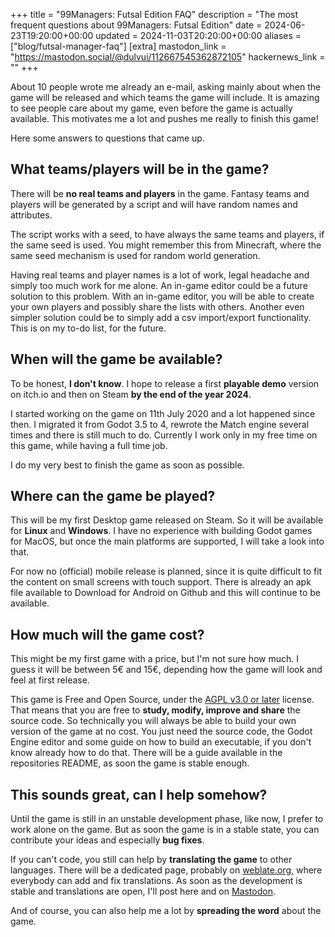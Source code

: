 +++
title = "99Managers: Futsal Edition FAQ"
description = "The most frequent questions about 99Managers: Futsal Edition"
date = 2024-06-23T19:20:00+00:00
updated = 2024-11-03T20:20:00+00:00
aliases = ["blog/futsal-manager-faq"]
[extra]
mastodon_link = "https://mastodon.social/@dulvui/112667545362872105"
hackernews_link = ""
+++

About 10 people wrote me already an e-mail, asking mainly about when the game will be released and which teams the game will include.
It is amazing to see people care about my game, even before the game is actually available.
This motivates me a lot and pushes me really to finish this game!

Here some answers to questions that came up.

## What teams/players will be in the game?
There will be **no real teams and players** in the game.
Fantasy teams and players will be generated by a script and will have random names and attributes.

The script works with a seed, to have always the same teams and players, if the same seed is used.
You might remember this from Minecraft, where the same seed mechanism is used for random world generation.

Having real teams and player names is a lot of work, legal headache and simply too much work for me alone.
An in-game editor could be a future solution to this problem.
With an in-game editor, you will be able to create your own players and possibly share the lists with others.
Another even simpler solution could be to simply add a csv import/export functionality.
This is on my to-do list, for the future.

## When will the game be available?
To be honest, **I don't know**.
I hope to release a first **playable demo** version on itch.io and then on Steam **by the end of the year 2024**.

I started working on the game on 11th July 2020 and a lot happened since then.
I migrated it from Godot 3.5 to 4, rewrote the Match engine several times and there is still much to do.
Currently I work only in my free time on this game, while having a full time job.

I do my very best to finish the game as soon as possible.

## Where can the game be played?
This will be my first Desktop game released on Steam.
So it will be available for **Linux** and **Windows**.
I have no experience with building Godot games for MacOS, but once the main platforms are supported, I will take a look into that.

For now no (official) mobile release is planned, since it is quite difficult to fit the content on small screens with touch support.
There is already an apk file available to Download for Android on Github and this will continue to be available.

## How much will the game cost?
This might be my first game with a price, but I'm not sure how much.
I guess it will be between 5€ and 15€, depending how the game will look and feel at first release.

This game is Free and Open Source, under the [AGPL v3.0 or later](https://spdx.org/licenses/AGPL-3.0-or-later) license.
That means that you are free to **study, modify, improve and share** the source code.
So technically you will always be able to build your own version of the game at no cost.
You just need the source code, the Godot Engine editor and some guide on how to build an executable, if you don't know already how to do that.
There will be a guide available in the repositories README, as soon the game is stable enough.

## This sounds great, can I help somehow?
Until the game is still in an unstable development phase, like now, I prefer to work alone on the game.
But as soon the game is in a stable state, you can contribute your ideas and especially **bug fixes**.

If you can't code, you still can help by **translating the game** to other languages.
There will be a dedicated page, probably on [weblate.org](https://weblate.org), where everybody can add and fix translations.
As soon as the development is stable and translations are open, I'll post here and on [Mastodon](https://mastodon.social/@dulvui).

And of course, you can also help me a lot by **spreading the word** about the game.
